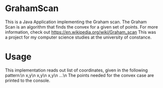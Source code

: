 # GrahamScan
This is a Java Application implementing the Graham scan.
The Graham Scan is an algorithm that finds the convex for a given set of points.
For more information, check out https://en.wikipedia.org/wiki/Graham_scan 
This was a project for my computer science studies at the university of constance.

# Usage
This implementation reads out list of coordinates, given in the following pattern:\n
x,y\n
x,y\n
x,y\n
...\n
The points needed for the convex case are printed to the console.
